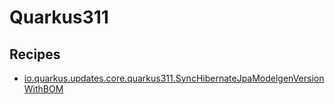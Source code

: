 # Quarkus311

## Recipes

* [io.quarkus.updates.core.quarkus311.SyncHibernateJpaModelgenVersionWithBOM](./synchibernatejpamodelgenversionwithbom.md)


